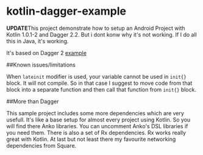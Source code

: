 kotlin-dagger-example
=====================

**UPDATE**This project demonstrate how to setup an Android Project with Kotlin 1.0.1-2 and Dagger 2.2.
But i dont konw why it's not working. If I do all this in Java, it's working.

It's based on Dagger 2 [example](https://github.com/google/dagger/tree/master/examples/android-simple)

##Known issues/limitations

When `lateinit` modifier is used, your variable cannot be used in `init{}` block. It will not compile. So in that case I suggest to move code from that block into a separate function and then call that function from `init{}` block.

##More than Dagger

This sample project includes some more dependencies which are very usefull. It's like a base setup for almost every project using Kotlin.
So you will find there Anko libraries. You can uncomment Anko's DSL libraries if you need them.
There is also a set of Rx dependencies. Rx works really great with Kotlin.
At last but not least there my favourite networking dependencies from Square.
